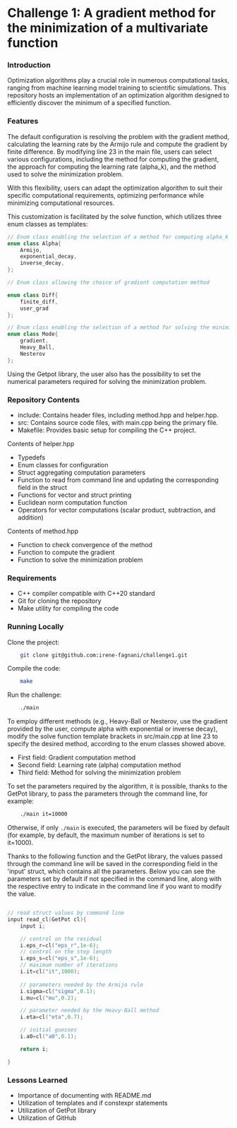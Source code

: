 # Challenge 1: A gradient method for the minimization of a multivariate function

### Introduction
Optimization algorithms play a crucial role in numerous computational tasks, ranging from machine learning model training to scientific simulations. This repository hosts an implementation of an optimization algorithm designed to efficiently discover the minimum of a specified function.
### Features
The default configuration is resolving the problem with the gradient method, calculating the learning rate by the Armijo rule and compute the gradient by finite difference.
By modifying line 23 in the main file, users can select various configurations, including the method for computing the gradient, the approach for computing the learning rate (alpha_k), and the method used to solve the minimization problem.

With this flexibility, users can adapt the optimization algorithm to suit their specific computational requirements, optimizing performance while minimizing computational resources.

This customization is facilitated by the solve function, which utilizes three enum classes as templates:

```C++
// Enum class enabling the selection of a method for computing alpha_k
enum class Alpha{
    Armijo,
    exponential_decay,
    inverse_decay,
};

// Enum class allowing the choice of gradient computation method

enum class Diff{
    finite_diff,
    user_grad
};

// Enum class enabling the selection of a method for solving the minimization problem
enum class Mode{
    gradient,
    Heavy_Ball,
    Nesterov
};
```

Using the Getpot library, the user also has the possibility to set the numerical parameters required for solving the minimization problem.

### Repository Contents
+ include: Contains header files, including method.hpp and helper.hpp.
+ src: Contains source code files, with main.cpp being the primary file.
+ Makefile: Provides basic setup for compiling the C++ project.

Contents of helper.hpp

+ Typedefs
+ Enum classes for configuration
+ Struct aggregating computation parameters
+ Function to read from command line and updating the corresponding field in the struct
+ Functions for vector and struct printing
+ Euclidean norm computation function
+ Operators for vector computations (scalar product, subtraction, and addition)

Contents of method.hpp

+ Function to check convergence of the method
+ Function to compute the gradient
+ Function to solve the minimization problem
### Requirements
+ C++ compiler compatible with C++20 standard
+ Git for cloning the repository
+ Make utility for compiling the code
### Running Locally
Clone the project:
```bash
    git clone git@github.com:irene-fagnani/challenge1.git
```
Compile the code:
```bash
    make
```
Run the challenge:
```bash
    ./main
```
To employ different methods (e.g., Heavy-Ball or Nesterov, use the gradient provided by the user, compute alpha with exponential or inverse decay), modify the solve function template brackets in src/main.cpp at line 23 to specify the desired method, according to the enum classes showed above.

+ First field: Gradient computation method
+ Second field: Learning rate (alpha) computation method
+ Third field: Method for solving the minimization problem


To set the parameters required by the algorithm, it is possible, thanks to the GetPot library, to pass the parameters through the command line, for example:

```bash
    ./main it=10000
```

Otherwise, if only `./main` is executed, the parameters will be fixed by default (for example, by default, the maximum number of iterations is set to it=1000).

Thanks to the following function and the GetPot library, the values passed through the command line will be saved in the corresponding field in the 'input' struct, which contains all the parameters. Below you can see the parameters set by default if not specified in the command line, along with the respective entry to indicate in the command line if you want to modify the value.

```C++

// read struct values by command line
input read_cl(GetPot cl){
    input i;

    // control on the residual
    i.eps_r=cl("eps_r",1e-6);
    // control on the step length
    i.eps_s=cl("eps_s",1e-6);
    // maximum number of iterations
    i.it=cl("it",1000);
    
    // parameters needed by the Armijo rule
    i.sigma=cl("sigma",0.1);
    i.mu=cl("mu",0.2);

    // parameter needed by the Heavy-Ball method
    i.eta=cl("eta",0.7);

    // initial guesses
    i.a0=cl("a0",0.1);

    return i;

}
```



### Lessons Learned
+ Importance of documenting with README.md
+ Utilization of templates and if constexpr statements
+ Utilization of GetPot library
+ Utilization of GitHub                                 
